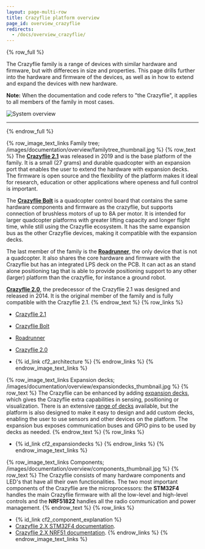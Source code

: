```yaml
---
layout: page-multi-row
title: Crazyflie platform overview
page_id: overview_crazyflie
redirects:
  - /docs/overview_crazyflie/
---
```

{% row_full %}

The Crazyflie family is a range of devices with similar hardware and firmware, but with differeces in size and properties. This page drills further into the hardware and firmware of the devices, as well as in how to extend and expand the devices with new hardware.

**Note:** When the documentation and code refers to "the Crazyflie", it applies to all members of the family in most cases.

![System overview](/images/documentation/overview/platform_overview.jpg)

---

{% endrow_full %}


{% row_image_text_links Family tree; /images/documentation/overview/familytree_thumbnail.jpg %}
{% row_text %}
The **[Crazyflie 2.1](https://store.bitcraze.io/products/crazyflie-2-1)** was released in 2019 and is the base platform of the family. It is a small (27 grams) and durable quadcopter with an expansion port that enables the user to extend the hardware with expansion decks. The firmware is open source and the flexibility of the platform makes it ideal for research, education or other applications where openess and full control is important.

The **[Crazyflie Bolt](https://store.bitcraze.io/products/crazyflie-bolt)** is a quadcopter control board that contains the same hardware components and firmware as the crazyflie, but supports connection of brushless motors of up to 8A per motor. It is intended for larger quadcopter platforms with greater lifting capacity and longer flight time, while still using the Crazyflie ecosystem. It has the same expansion bus as the other Crazyflie devices, making it compatible with the expansion decks.

The last member of the family is the **[Roadrunner](https://store.bitcraze.io/products/roadrunner)**, the only device that is not a quadcopter. It also shares the core hardware and firmware with the Crazyflie but has an integrated LPS deck on the PCB. It can act as an stand alone positioning tag that is able to provide positioning support to any other (larger) platform than the crazyflie, for instance a ground robot.

**[Crazyflie 2.0](https://store.bitcraze.io/products/crazyflie-2-0)**, the predecessor of the Crazyflie 2.1 was designed and released in 2014. It is the original member of the family and is fully compatible with the Crazyflie 2.1.
{% endrow_text %}
{% row_links %}
* [Crazyflie 2.1](https://store.bitcraze.io/products/crazyflie-2-1)
* [Crazyflie Bolt](https://store.bitcraze.io/products/crazyflie-bolt)
* [Roadrunner](https://store.bitcraze.io/products/roadrunner)
* [Crazyflie 2.0](https://store.bitcraze.io/products/crazyflie-2-0)

* {% id_link cf2_architecture %}
{% endrow_links %}
{% endrow_image_text_links %}


{% row_image_text_links Expansion decks; /images/documentation/overview/expansiondecks_thumbnail.jpg %}
{% row_text %}
The Crazyflie can be enhanced by adding [expansion decks](https://store.bitcraze.io/collections/decks), which gives the Crazyflie extra capabilities in sensing, positioning or visualization. There is an extensive [range of decks](https://store.bitcraze.io/collections/decks) available, but the platform is also designed to make it easy to design and add custom decks, enabling the user to use sensors and other devices on the platform. The expansion bus exposes communication buses and GPIO pins to be used by decks as needed.
{% endrow_text %}
{% row_links %}
- {% id_link cf2_expansiondecks %}
{% endrow_links %}
{% endrow_image_text_links %}


{% row_image_text_links Components; /images/documentation/overview/components_thumbnail.jpg %}
{% row_text %}
The Crazyflie consists of many hardware components and LED's that have all their own functionalities. The two most important components of the Crazyflie are the microprocessors: the **STM32F4** handles the main Crazyflie firmware with all the low-level and high-level controls and the **NRF51822** handles all the radio communication and power management.
{% endrow_text %}
{% row_links %}
- {% id_link cf2_component_explanation %}
- [Crazyflie 2.X STM32F4 documentation](/documentation/repository/crazyflie-firmware/master/).
- [Crazyflie 2.X NRF51 documentation](/documentation/repository/crazyflie2-nrf-firmware/master/).
{% endrow_links %}
{% endrow_image_text_links %}
